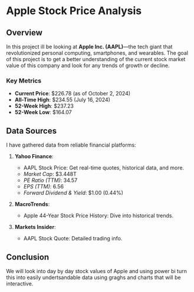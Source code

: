 # Apple Stock Price Analysis

## Overview

In this project ill be looking at **Apple Inc. (AAPL)**—the tech giant that revolutionized personal computing, smartphones, and wearables. The goal of this project is to get a better understanding of the current stock market value of this company and look for any trends of growth or decline.

### Key Metrics

- **Current Price**: $226.78 (as of October 2, 2024)
- **All-Time High**: $234.55 (July 16, 2024)
- **52-Week High**: $237.23
- **52-Week Low**: $164.07

## Data Sources

I have gathered data from reliable financial platforms:

1. **Yahoo Finance**:
   - AAPL Stock Price: Get real-time quotes, historical data, and more.
   - *Market Cap*: $3.448T
   - *PE Ratio (TTM)*: 34.57
   - *EPS (TTM)*: 6.56
   - *Forward Dividend & Yield*: $1.00 (0.44%)

2. **MacroTrends**:
   - Apple 44-Year Stock Price History: Dive into historical trends.

3. **Markets Insider**:
   - AAPL Stock Quote: Detailed trading info.

## Conclusion

We will look into day by day stock values of Apple and using power bi turn this into easily undertsandable data using graghs and charts that will be interactive.
